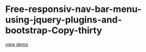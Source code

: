 # Free-responsiv-nav-bar-menu-using-jquery-plugins-and-bootstrap-Copy-thirty
<a href="http://webi4u.com/web/article/Free-responsiv-nav-bar-menu-using-jquery-plugins-and-bootstrap-Copy-thirty/">
  view demo
  </a>
